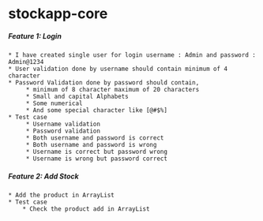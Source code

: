 # stockapp-core


##### Feature 1: Login
  	* I have created single user for login username : Admin and password : Admin@1234
  	* User validation done by username should contain minimum of 4 character
  	* Password Validation done by password should contain,
  		 * minimum of 8 character maximum of 20 characters
		 * Small and capital Alphabets
	 	 * Some numerical
		 * And some special character like [@#$%]
  	* Test case 
  		 * Username validation
  		 * Password validation
  		 * Both username and password is correct
  		 * Both username and password is wrong
  		 * Username is correct but password wrong
  		 * Username is wrong but password correct
  
##### Feature 2: Add Stock
  	* Add the product in ArrayList
  	* Test case
  		* Check the product add in ArrayList
  
